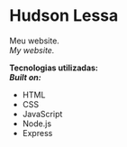# Hudson Lessa

Meu website.<br>
*My website.*

**Tecnologias utilizadas:**<br>
***Built on:***

* HTML
* CSS
* JavaScript
* Node.js
* Express
